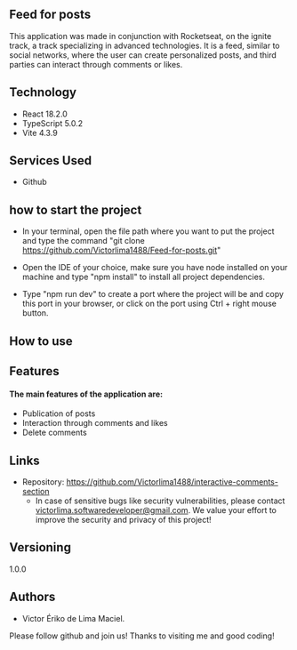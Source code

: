 ## Feed for posts
This application was made in conjunction with Rocketseat, on the ignite track, a track specializing in advanced technologies. It is a feed, similar to social networks, where the user can create personalized posts, and third parties can interact through comments or likes.

## Technology
* React 18.2.0
* TypeScript 5.0.2
* Vite 4.3.9

## Services Used
* Github

## how to start the project
* In your terminal, open the file path where you want to put the project and type the command "git clone https://github.com/Victorlima1488/Feed-for-posts.git"
  
* Open the IDE of your choice, make sure you have node installed on your machine and type "npm install" to install all project dependencies.
  
* Type "npm run dev" to create a port where the project will be and copy this port in your browser, or click on the port using Ctrl + right mouse button.
  
## How to use

## Features
#### The main features of the application are:
* Publication of posts
* Interaction through comments and likes
* Delete comments
## Links
* Repository: https://github.com/Victorlima1488/interactive-comments-section
  * In case of sensitive bugs like security vulnerabilities, please contact victorlima.softwaredeveloper@gmail.com. We value your effort     to improve the security and privacy of this project!
## Versioning
1.0.0
## Authors
* Victor Ériko de Lima Maciel.

Please follow github and join us! Thanks to visiting me and good coding!


